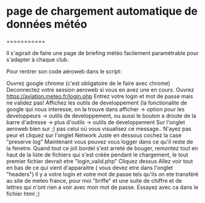 # page de chargement automatique de données météo
===========

Il s'agirait de faire une page de briefing météo facilement paramétrable pour s'adapter à chaque club.

Pour rentrer son code aéroweb dans le script:

Ouvrez google chrome (c'est obligatoire de le faire avec chrome)
Deconnectez votre session aeroweb si vous en avez une en cours.
Ouvrez https://aviation.meteo.fr/login.php
Entrez votre login et mot de passe mais ne validez pas!
Affichez les outils de developpement (la fonctionalite de google qui nous interesse, on la trouve dans afficher -> option pour les developpeurs -> outils de developpement, ou aussi le bouton a droute de la barre d'adresse -> plus d'outils -> outils de developpement
Sur l'onglet aeroweb bien sur ;) pas celui où vous visualisez ce message..
N'ayez pas peur et cliquez sur l'onglet Network
Juste en dessous cochez la case "preserve log"
Maintenant vous pouvez vous logger dans ce qu'il reste de la fenetre.
Quand tout ce joli bordel s'est arreté de bouger, remontez tout en haut de la liste de fichiers qui s'est créée pendant le chargement, le tout premier fichier devrait etre "login_valid.php"
Cliquez dessus
Allez voir tout en bas de ce qui vient d'apparaitre ( vous devez etre dans l'onglet "headers")
Il y a votre login et votre mot de passe tels qu'ils on ete transféré au site de meteo france, pour moi "briffe" et une suite de chiffre et de lettres qui n'ont rien a voir avec mon mot de passe.
Essayez avec ca dans le fichier html ;)
